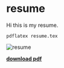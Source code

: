 # resume

Hi this is my resume.

`pdflatex resume.tex`

![resume](https://files.mryanlam.com/resume.png)

[**download pdf**](https://files.mryanlam.com/resume.pdf)

